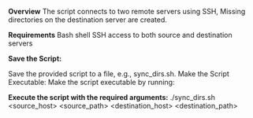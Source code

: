 **Overview**
The script connects to two remote servers using SSH, Missing directories on the destination server are created.

**Requirements**
Bash shell
SSH access to both source and destination servers

**Save the Script:**

Save the provided script to a file, e.g., sync_dirs.sh.
Make the Script Executable:
Make the script executable by running:

**Execute the script with the required arguments:**
./sync_dirs.sh <source_host> <source_path> <destination_host> <destination_path>

